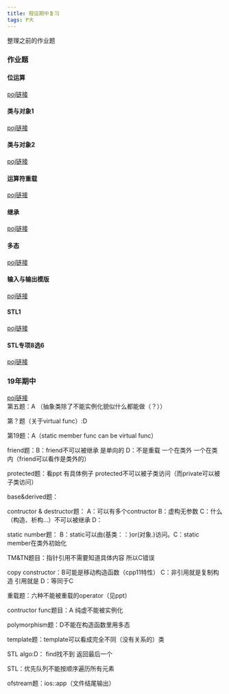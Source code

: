 ```yaml
---
title: 程设期中复习
tags: P大
---
```

整理之前的作业题

<!--more-->
### 作业题  

#### 位运算  
[poj链接](http://cxsjsx.openjudge.cn/hw202101/)  

#### 类与对象1  
[poj链接](http://cxsjsx.openjudge.cn/hw202102/)  

#### 类与对象2  
[poj链接](http://cxsjsx.openjudge.cn/hw202103/)  

#### 运算符重载  
[poj链接](http://cxsjsx.openjudge.cn/hw202104/)  

#### 继承  
[poj链接](http://cxsjsx.openjudge.cn/hw202105/)  

#### 多态  
[poj链接](http://cxsjsx.openjudge.cn/hw202106/)  

#### 输入与输出模版
[poj链接](http://cxsjsx.openjudge.cn/hw202107/)  

#### STL1  
[poj链接](http://cxsjsx.openjudge.cn/hw202108/)

#### STL专项8选6
[poj链接](http://cxsjsx.openjudge.cn/hw202109/)

### 19年期中
[poj链接](http://cxsjsx.openjudge.cn/2019midexamchoice/)  
第五题：A （抽象类除了不能实例化貌似什么都能做（？））  

第？题（关于virtual func）:D  

第19题：A（static member func can be virtual func）  

friend题：B：friend不可以被继承 是单向的 D：不是重载 一个在类外 一个在类内（friend可以看作是类外的）  

protected题：看ppt 有具体例子 protected不可以被子类访问（而private可以被子类访问）  

base&derived题：  

contructor & destructor题： A：可以有多个contructor B：虚构无参数 C：什么（构造、析构...）不可以被继承  D：  

static number题： B：static可以由(基类：：)or(对象.)访问。C：static member在类外初始化  

TM&TN题目：指针引用不需要知道具体内容 所以C错误  

copy constructor：B可能是移动构造函数（cpp11特性） C：非引用就是复制构造 引用就是 D：等同于C

重载题：六种不能被重载的operator（见ppt）  

contructor func题目：A 纯虚不能被实例化 

polymorphism题：D不能在构造函数里用多态  

template题：template可以看成完全不同（没有关系的）类  

STL algo:D： find找不到 返回最后一个

STL：优先队列不能按顺序遍历所有元素  

ofstream题：ios::app（文件结尾输出）

